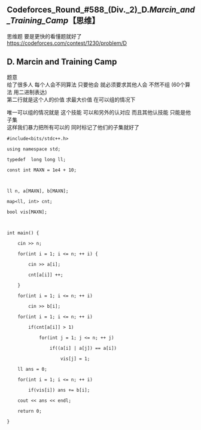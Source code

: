 ## Codeforces_Round_#588_(Div._2)_D._Marcin_and_Training_Camp_【思维】

思维题 要是更快的看懂题就好了  
<https://codeforces.com/contest/1230/problem/D>

## D. Marcin and Training Camp

题意  
给了很多人 每个人会不同算法 只要他会 就必须要求其他人会 不然不组 (60个算法 用二进制表达)  
第二行就是这个人的价值 求最大价值 在可以组的情况下

唯一可以组的情况就是 这个技能 可以和另外的认对应 而且其他认技能 只能是他子集  
这样我们暴力把所有可以的 同时标记了他们的子集就好了

    
    
    #include<bits/stdc++.h>
    using namespace std;
    typedef  long long ll;
    const int MAXN = 1e4 + 10;
    
    ll n, a[MAXN], b[MAXN];
    map<ll, int> cnt;
    bool vis[MAXN];
    
    int main() {
        cin >> n;
        for(int i = 1; i <= n; ++ i) {
            cin >> a[i];
            cnt[a[i]] ++;
        }
        for(int i = 1; i <= n; ++ i)
            cin >> b[i];
        for(int i = 1; i <= n; ++ i)
            if(cnt[a[i]] > 1)
                for(int j = 1; j <= n; ++ j)
                    if((a[i] | a[j]) == a[i])
                        vis[j] = 1;
        ll ans = 0;
        for(int i = 1; i <= n; ++ i)
            if(vis[i]) ans += b[i];
        cout << ans << endl;
        return 0;
    }
    

